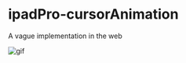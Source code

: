 # ipadPro-cursorAnimation

A vague implementation in the web

![gif](https://drive.google.com/uc?export=view&id=1V91CK6ceXbgqK1HXmnrEdtmMeRLauOVj)

